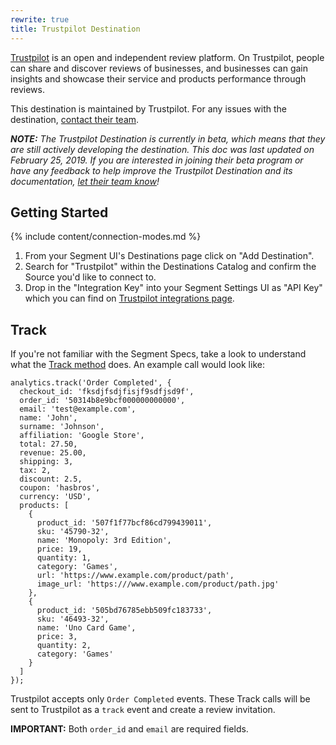 ```yaml
---
rewrite: true
title: Trustpilot Destination
---
```

[Trustpilot](https://www.trustpilot.com/) is an open and independent review platform. On Trustpilot, people can share and discover reviews of businesses, and businesses can gain insights and showcase their service and products performance through reviews.

This destination is maintained by Trustpilot. For any issues with the destination, [contact their team](https://support.trustpilot.com/hc/en-us/articles/215949867-Contact-Trustpilot-s-Support-Team).

_**NOTE:** The Trustpilot Destination is currently in beta, which means that they are still actively developing the destination. This doc was last updated on February 25, 2019. If you are interested in joining their beta program or have any feedback to help improve the Trustpilot Destination and its documentation, [let their team know](https://support.trustpilot.com/hc/en-us/articles/215949867-Contact-Trustpilot-s-Support-Team)!_

## Getting Started

{% include content/connection-modes.md %}

1. From your Segment UI's Destinations page click on "Add Destination".
2. Search for "Trustpilot" within the Destinations Catalog and confirm the Source you'd like to connect to.
3. Drop in the "Integration Key" into your Segment Settings UI as "API Key" which you can find on [Trustpilot integrations page](https://businessapp.b2b.trustpilot.com/#/ecommerce/segment).


## Track

If you're not familiar with the Segment Specs, take a look to understand what the [Track method](https://segment.com/docs/connections/spec/track/) does. An example call would look like:

```
analytics.track('Order Completed', {
  checkout_id: 'fksdjfsdjfisjf9sdfjsd9f',
  order_id: '50314b8e9bcf000000000000',
  email: 'test@example.com',
  name: 'John',
  surname: 'Johnson',
  affiliation: 'Google Store',
  total: 27.50,
  revenue: 25.00,
  shipping: 3,
  tax: 2,
  discount: 2.5,
  coupon: 'hasbros',
  currency: 'USD',
  products: [
    {
      product_id: '507f1f77bcf86cd799439011',
      sku: '45790-32',
      name: 'Monopoly: 3rd Edition',
      price: 19,
      quantity: 1,
      category: 'Games',
      url: 'https://www.example.com/product/path',
      image_url: 'https:///www.example.com/product/path.jpg'
    },
    {
      product_id: '505bd76785ebb509fc183733',
      sku: '46493-32',
      name: 'Uno Card Game',
      price: 3,
      quantity: 2,
      category: 'Games'
    }
  ]
});
```

Trustpilot accepts only `Order Completed` events. These Track calls will be sent to Trustpilot as a `track` event and create a review invitation.

**IMPORTANT:** Both `order_id` and `email` are required fields.
